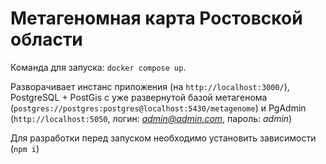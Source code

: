 # Метагеномная карта Ростовской области

Команда для запуска: `docker compose up`.

Разворачивает инстанс приложения (на `http://localhost:3000/`), PostgreSQL + PostGis с уже развернутой базой метагенома (`postgres://postgres:postgres@localhost:5430/metagenome`) и PgAdmin (`http://localhost:5050`, логин: _<admin@admin.com>_, пароль: _admin_)

Для разработки перед запуском необходимо установить зависимости (`npm i`)
